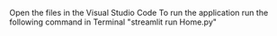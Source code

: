 Open the files in the Visual Studio Code
To run the application run the following command in Terminal "streamlit run Home.py"
